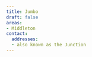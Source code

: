 ```yaml
---
title: Jumbo
draft: false
areas:
- Middleton
contact:
  addresses:
  - also known as the Junction
---
```


